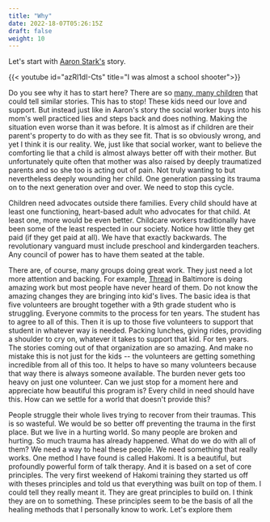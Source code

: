```yaml
---
title: "Why"
date: 2022-18-07T05:26:15Z
draft: false
weight: 10
---
```


Let's start with [Aaron Stark's](https://tedxboulder.com/speakers/aaron-stark) story.

{{< youtube id="azRl1dI-Cts" title="I was almost a school shooter">}}

Do you see why it has to start here? There are so [many, many children](https://en.wikipedia.org/wiki/Adverse_childhood_experiences) that could tell similar stories. This has to stop! These kids need our love and support. But instead just like in Aaron's story the social worker buys into his mom's well practiced lies and steps back and does nothing. Making the situation even worse than it was before. It is almost as if children are their parent's property to do with as they see fit. That is so obviously wrong, and yet I think it is our reality. We, just like that social worker, want to believe the comforting lie that a child is almost always better off with their mother. But unfortunately quite often that mother was also raised by deeply traumatized parents and so she too is acting out of pain. Not truly wanting to but nevertheless deeply wounding her child. One generation passing its trauma on to the next generation over and over. We need to stop this cycle.

Children need advocates outside there families. Every child should have at least one functioning, heart-based adult who advocates for that child. At least one, more would be even better. Childcare workers traditionally have been some of the least respected in our society. Notice how little they get paid (if they get paid at all). We have that exactly backwards. The revolutionary vanguard must include preschool and kindergarden teachers. Any council of power has to have them seated at the table.

There are, of course, many groups doing great work. They just need a lot more attention and backing. For example, [Thread](https://www.thread.org/what-we-do/) in Baltimore is doing amazing work but most people have never heard of them. Do not know the amazing changes they are bringing into kid's lives. The basic idea is that five volunteers are brought together with a 9th grade student who is struggling. Everyone commits to the process for ten years. The student has to agree to all of this. Then it is up to those five volunteers to support that student in whatever way is needed. Packing lunches, giving rides, providing a shoulder to cry on, whatever it takes to support that kid. For ten years. The stories coming out of that organization are so amazing. And make no mistake this is not just for the kids -- the volunteers are getting something incredible from all of this too. It helps to have so many volunteers because that way there is always someone available. The burden never gets too heavy on just one volunteer. Can we just stop for a moment here and appreciate how beautiful this program is? Every child in need should have this. How can we settle for a world that doesn't provide this?

People struggle their whole lives trying to recover from their traumas. This is so wasteful. We would be so better off preventing the trauma in the first place. But we live in a hurting world. So many people are broken and hurting. So much trauma has already happened. What do we do with all of them? We need a way to heal these people. We need something that really works. One method I have found is called Hakomi. It is a beautiful, but profoundly powerful form of talk therapy.  And it is based on a set of core principles. The very first weekend of Hakomi training they started us off with theses principles and told us that everything was built on top of them. I could tell they really meant it. They are great principles to build on. I think they are on to something. These principles seem to be the basis of all the healing methods that I personally know to work. Let's explore them
